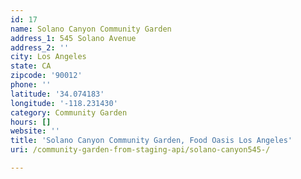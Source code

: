 ```yaml
---
id: 17
name: Solano Canyon Community Garden
address_1: 545 Solano Avenue
address_2: ''
city: Los Angeles
state: CA
zipcode: '90012'
phone: ''
latitude: '34.074183'
longitude: '-118.231430'
category: Community Garden
hours: []
website: ''
title: 'Solano Canyon Community Garden, Food Oasis Los Angeles'
uri: /community-garden-from-staging-api/solano-canyon545-/

---
```

